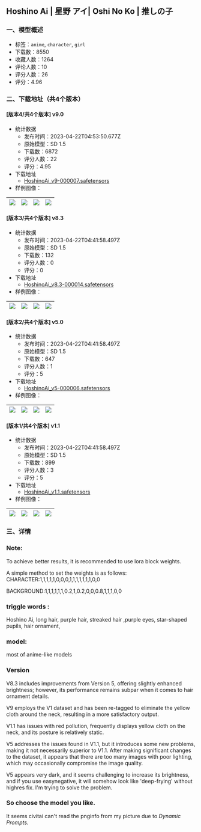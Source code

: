 ## Hoshino Ai | 星野 アイ| Oshi No Ko | 推しの子
### 一、模型概述

- 标签：`anime`, `character`, `girl`
- 下载数：8550
- 收藏人数：1264
- 评论人数：10
- 评分人数：26
- 评分：4.96

### 二、下载地址（共4个版本）

#### [版本4/共4个版本] v9.0

- 统计数据
  - 发布时间：2023-04-22T04:53:50.677Z
  - 原始模型：SD 1.5
  - 下载数：6872
  - 评分人数：22
  - 评分：4.95
- 下载地址
  - [HoshinoAi_v9-000007.safetensors](https://civitai.com/api/download/models/52053)
- 样例图像：

| <img src="https://image.civitai.com/xG1nkqKTMzGDvpLrqFT7WA/d9481853-e8cd-48f6-677c-a396015b9b00/width=450/561100.jpeg" /> | <img src="https://image.civitai.com/xG1nkqKTMzGDvpLrqFT7WA/2425ca00-ef11-4f6f-84a5-36ce959ece00/width=450/561109.jpeg" /> | <img src="https://image.civitai.com/xG1nkqKTMzGDvpLrqFT7WA/a8ba7e25-3d52-44b7-f579-652aa7fb4300/width=450/561112.jpeg" /> | <img src="https://image.civitai.com/xG1nkqKTMzGDvpLrqFT7WA/b9737d5f-fd56-4fef-f9e7-9f2c29b0e200/width=450/561114.jpeg" /> |
| ---- | ---- | ---- | ---- |

#### [版本3/共4个版本] v8.3

- 统计数据
  - 发布时间：2023-04-22T04:41:58.497Z
  - 原始模型：SD 1.5
  - 下载数：132
  - 评分人数：0
  - 评分：0
- 下载地址
  - [HoshinoAi_v8.3-000014.safetensors](https://civitai.com/api/download/models/52045)
- 样例图像：

| <img src="https://image.civitai.com/xG1nkqKTMzGDvpLrqFT7WA/328f6f7c-0259-46a2-e57e-29d4c3cd8f00/width=450/560976.jpeg" /> | <img src="https://image.civitai.com/xG1nkqKTMzGDvpLrqFT7WA/3a528a50-7c05-46b8-1bac-6da9ac4b3c00/width=450/560993.jpeg" /> | <img src="https://image.civitai.com/xG1nkqKTMzGDvpLrqFT7WA/d57db73d-d95a-4b6d-acee-93d9091b6000/width=450/561005.jpeg" /> | <img src="https://image.civitai.com/xG1nkqKTMzGDvpLrqFT7WA/f098a5e6-8482-47c8-39f7-b61212dc8100/width=450/561012.jpeg" /> |
| ---- | ---- | ---- | ---- |

#### [版本2/共4个版本] v5.0

- 统计数据
  - 发布时间：2023-04-22T04:41:58.497Z
  - 原始模型：SD 1.5
  - 下载数：647
  - 评分人数：1
  - 评分：5
- 下载地址
  - [HoshinoAi_v5-000006.safetensors](https://civitai.com/api/download/models/50757)
- 样例图像：

| <img src="https://image.civitai.com/xG1nkqKTMzGDvpLrqFT7WA/84b6d61e-92ef-4e99-1158-54e1c13ddf00/width=450/546417.jpeg" /> | <img src="https://image.civitai.com/xG1nkqKTMzGDvpLrqFT7WA/c9128d0c-3099-410a-4e31-537cb6519b00/width=450/546413.jpeg" /> | <img src="https://image.civitai.com/xG1nkqKTMzGDvpLrqFT7WA/5b1062f4-e153-4107-b0b9-71f515a73900/width=450/546415.jpeg" /> | <img src="https://image.civitai.com/xG1nkqKTMzGDvpLrqFT7WA/e6e3c063-2522-45af-1dec-38c0dbad9b00/width=450/546414.jpeg" /> |
| ---- | ---- | ---- | ---- |

#### [版本1/共4个版本] v1.1

- 统计数据
  - 发布时间：2023-04-22T04:41:58.497Z
  - 原始模型：SD 1.5
  - 下载数：899
  - 评分人数：3
  - 评分：5
- 下载地址
  - [HoshinoAi_v1.1.safetensors](https://civitai.com/api/download/models/48049)
- 样例图像：

| <img src="https://image.civitai.com/xG1nkqKTMzGDvpLrqFT7WA/f129ce22-ce96-488e-068a-a6c9d1f76800/width=450/516633.jpeg" /> | <img src="https://image.civitai.com/xG1nkqKTMzGDvpLrqFT7WA/7b073606-08f5-4729-03ba-c7250b41d000/width=450/516635.jpeg" /> | <img src="https://image.civitai.com/xG1nkqKTMzGDvpLrqFT7WA/4066bc76-bd8b-4ae4-09fe-818405b17500/width=450/516637.jpeg" /> | <img src="https://image.civitai.com/xG1nkqKTMzGDvpLrqFT7WA/4c79d482-3595-4e60-9666-7cf1d884ef00/width=450/516636.jpeg" /> |
| ---- | ---- | ---- | ---- |


### 三、详情
<h3>Note:</h3><p>To achieve better results, it is recommended to use lora block weights.</p><p>A simple method to set the weights is as follows: CHARACTER:1,1,1,1,1,0,0,0,1,1,1,1,1,1,1,0,0</p><p>BACKGROUND:1,1,1,1,1,1,0.2,1,0.2,0,0,0.8,1,1,1,0,0</p><p></p><h3>triggle words :</h3><p>Hoshino Ai, long hair, purple hair, streaked hair ,purple eyes, star-shaped pupils, hair ornament,</p><h3>model:</h3><p>most of anime-like models</p><p></p><h3>Version</h3><p>V8.3 includes improvements from Version 5, offering slightly enhanced brightness; however, its performance remains subpar when it comes to hair ornament details.</p><p>V9 employs the V1 dataset and has been re-tagged to eliminate the yellow cloth around the neck, resulting in a more satisfactory output.</p><p></p><p>V1.1 has issues with red pollution, frequently displays yellow cloth on the neck, and its posture is relatively static.</p><p>V5 addresses the issues found in V1.1, but it introduces some new problems, making it not necessarily superior to V1.1. After making significant changes to the dataset, it appears that there are too many images with poor lighting, which may occasionally compromise the image quality.</p><p>V5 appears very dark, and it seems challenging to increase its brightness, and if you use easynegative, it will somehow look like 'deep-frying' without highres fix. I'm trying to solve the problem.</p><h3>So choose the model you like.</h3><p></p><p></p><p>It seems civitai can't read the pnginfo from my picture due to <em>Dynamic Prompts.</em></p><p></p><p></p>